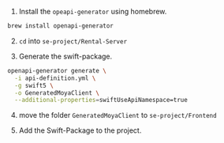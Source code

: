 
1. Install the `opeapi-generator` using homebrew.
```bash
brew install openapi-generator
```

2. `cd` into `se-project/Rental-Server`

3. Generate the swift-package.
```bash
openapi-generator generate \
  -i api-definition.yml \
  -g swift5 \
  -o GeneratedMoyaClient \
  --additional-properties=swiftUseApiNamespace=true
```

4. move the folder `GeneratedMoyaClient` to `se-project/Frontend`

5. Add the Swift-Package to the project.
